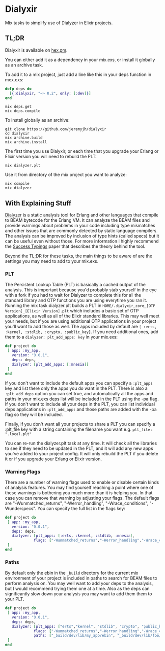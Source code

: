 # Dialyxir

Mix tasks to simplify use of Dialyzer in Elixir projects.

## TL;DR

Dialyxir is available on [hex.pm](https://hex.pm/packages/dialyxir/0.2.8). 

You can either add it as a dependency in your mix.exs, or install it globally as an archive task.

To add it to a mix project, just add a line like this in your deps function in mex.exs:

```elixir
defp deps do
  [{:dialyxir, "~> 0.2", only: [:dev]}]
end
```

```console
mix deps.get
mix deps.compile
```
 
To install globally as an archive:

```console
git clone https://github.com/jeremyjh/dialyxir
cd dialyxir
mix archive.build
mix archive.install
```

The first time you use Dialyxir, or each time that you upgrade your Erlang or Elixir version you will need to rebuild the PLT:

```console
mix dialyzer.plt
```


Use it from directory of the mix project you want to analyze:

```console
mix compile
mix dialyzer
```

## With Explaining Stuff

[Dialyzer](http://www.erlang.org/doc/apps/dialyzer/dialyzer_chapter.html) is a static analysis tool for Erlang and other languages that compile to BEAM bytecode for the Erlang VM. It can analyze the BEAM files and provide warnings about problems in your code including type mismatches and other issues that are commonly detected by static language compilers. The analysis can be improved by inclusion of type hints (called specs) but it can be useful even without those. For more information I highly recommend the [Success Typings](http://user.it.uu.se/~kostis/Papers/succ_types.pdf) paper that describes the theory behind the tool.


Beyond the TL;DR for these tasks, the main things to be aware of are the settings you may need to add to your mix.exs.

### PLT

The Persistent Lookup Table (PLT) is basically a cached output of the analysis. This is important because you'd probably stab yourself in the eye with
a fork if you had to wait for Dialyzer to complete this for all the standard library and OTP functions you are using everytime you ran it.
Running the mix task dialyzer.plt builds a PLT in `HOME/.dialyxir_core_[OTP Version]_[Elixir Version].plt` which includes a basic set of OTP applications,
as well as all of the Elixir standard libraries. This may well meet your needs, but if you are using additional OTP applications in your project you'll want to add those as well.
The apps included by default are `[ :erts, :kernel, :stdlib, :crypto, :public_key]`. If you need additional ones, add them to a `dialyzer: plt_add_apps: key` in your mix.exs:

```elixir
def project do
 [ app: :my_app,
   version: "0.0.1",
   deps: deps,
   dialyzer: [plt_add_apps: [:mnesia]]
 ]
end
```

If you don't want to include the default apps you can specify a `:plt_apps` key and list there only the apps you do want in the PLT.
There is also a `:plt_add_deps` option you can set true, and automatically all the apps and paths in your mix.exs deps list will be included in the PLT using the -pa flag.
If you don't want to include all your deps in the PLT, you can list individual deps applications in `:plt_add_apps` and those paths are added with the -pa flag so they will be included.

Finally, if you don't want all your projects to share a PLT you can specify a :plt_file key with a string containing the filename you want e.g. `plt_file: ".local.plt"`

You can re-run the dialyzer.plt task at any time. It will check all the libraries to see if they need to be updated in the PLT, and it will add any new apps you've added to your
project config. It will only rebuild the PLT if you delete it or if you upgrade your Erlang or Elixir version.

### Warning Flags

There are a number of warning flags used to enable or disable certain kinds of analysis features.
You may find yourself reaching a point where one of these warnings is bothering you much more than it is helping you.
In that case you can remove that warning by adjusting your flags.
The default flags are "-Wunmatched_returns", "-Werror_handling", "-Wrace_conditions", "-Wunderspecs". You can specify the full list in the flags key:

```elixir
def project do
 [ app: :my_app,
   version: "0.0.1",
   deps: deps,
   dialyzer: [plt_apps: [:erts, :kernel, :stdlib, :mnesia],
             flags: ["-Wunmatched_returns","-Werror_handling","-Wrace_conditions", "-Wno_opaque"]]
 ]
end
```

### Paths

By default only the ebin in the `_build` directory for the current mix environment of your project is included in paths to search for BEAM files to perform analysis on. You may well want to add your deps to the analysis, but I would recommend trying them one at a time. Also as the deps can significantly slow down your analysis you may want to add them them to your PLT.

```elixir
def project do
 [ app: :my_app,
   version: "0.0.1",
   deps: deps,
   dialyzer: [plt_apps: ["erts","kernel", "stdlib", "crypto", "public_key", "mnesia"],
             flags: ["-Wunmatched_returns","-Werror_handling","-Wrace_conditions", "-Wno_opaque"],
             paths: ["_build/dev/lib/my_app/ebin", "_build/dev/lib/foo/ebin"]]
 ]
end
```
